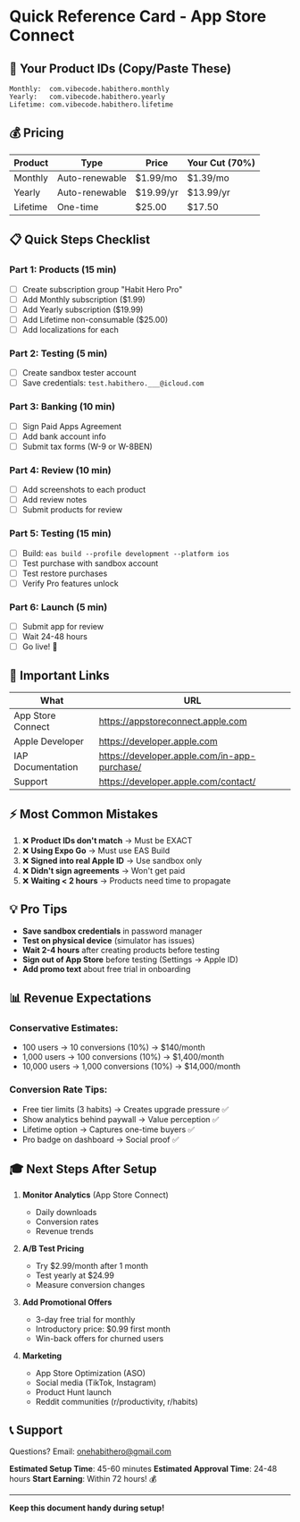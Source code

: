 # Quick Reference Card - App Store Connect

## 🎯 Your Product IDs (Copy/Paste These)

```
Monthly:  com.vibecode.habithero.monthly
Yearly:   com.vibecode.habithero.yearly
Lifetime: com.vibecode.habithero.lifetime
```

## 💰 Pricing

| Product | Type | Price | Your Cut (70%) |
|---------|------|-------|----------------|
| Monthly | Auto-renewable | $1.99/mo | $1.39/mo |
| Yearly | Auto-renewable | $19.99/yr | $13.99/yr |
| Lifetime | One-time | $25.00 | $17.50 |

## 📋 Quick Steps Checklist

### Part 1: Products (15 min)
- [ ] Create subscription group "Habit Hero Pro"
- [ ] Add Monthly subscription ($1.99)
- [ ] Add Yearly subscription ($19.99)
- [ ] Add Lifetime non-consumable ($25.00)
- [ ] Add localizations for each

### Part 2: Testing (5 min)
- [ ] Create sandbox tester account
- [ ] Save credentials: `test.habithero.___@icloud.com`

### Part 3: Banking (10 min)
- [ ] Sign Paid Apps Agreement
- [ ] Add bank account info
- [ ] Submit tax forms (W-9 or W-8BEN)

### Part 4: Review (10 min)
- [ ] Add screenshots to each product
- [ ] Add review notes
- [ ] Submit products for review

### Part 5: Testing (15 min)
- [ ] Build: `eas build --profile development --platform ios`
- [ ] Test purchase with sandbox account
- [ ] Test restore purchases
- [ ] Verify Pro features unlock

### Part 6: Launch (5 min)
- [ ] Submit app for review
- [ ] Wait 24-48 hours
- [ ] Go live! 🚀

## 🔗 Important Links

| What | URL |
|------|-----|
| App Store Connect | https://appstoreconnect.apple.com |
| Apple Developer | https://developer.apple.com |
| IAP Documentation | https://developer.apple.com/in-app-purchase/ |
| Support | https://developer.apple.com/contact/ |

## ⚡ Most Common Mistakes

1. ❌ **Product IDs don't match** → Must be EXACT
2. ❌ **Using Expo Go** → Must use EAS Build
3. ❌ **Signed into real Apple ID** → Use sandbox only
4. ❌ **Didn't sign agreements** → Won't get paid
5. ❌ **Waiting < 2 hours** → Products need time to propagate

## 💡 Pro Tips

- **Save sandbox credentials** in password manager
- **Test on physical device** (simulator has issues)
- **Wait 2-4 hours** after creating products before testing
- **Sign out of App Store** before testing (Settings → Apple ID)
- **Add promo text** about free trial in onboarding

## 📊 Revenue Expectations

### Conservative Estimates:
- 100 users → 10 conversions (10%) → $140/month
- 1,000 users → 100 conversions (10%) → $1,400/month
- 10,000 users → 1,000 conversions (10%) → $14,000/month

### Conversion Rate Tips:
- Free tier limits (3 habits) → Creates upgrade pressure ✅
- Show analytics behind paywall → Value perception ✅
- Lifetime option → Captures one-time buyers ✅
- Pro badge on dashboard → Social proof ✅

## 🎓 Next Steps After Setup

1. **Monitor Analytics** (App Store Connect)
   - Daily downloads
   - Conversion rates
   - Revenue trends

2. **A/B Test Pricing**
   - Try $2.99/month after 1 month
   - Test yearly at $24.99
   - Measure conversion changes

3. **Add Promotional Offers**
   - 3-day free trial for monthly
   - Introductory price: $0.99 first month
   - Win-back offers for churned users

4. **Marketing**
   - App Store Optimization (ASO)
   - Social media (TikTok, Instagram)
   - Product Hunt launch
   - Reddit communities (r/productivity, r/habits)

## 📞 Support

Questions? Email: onehabithero@gmail.com

**Estimated Setup Time**: 45-60 minutes
**Estimated Approval Time**: 24-48 hours
**Start Earning**: Within 72 hours! 💰

---

**Keep this document handy during setup!**
